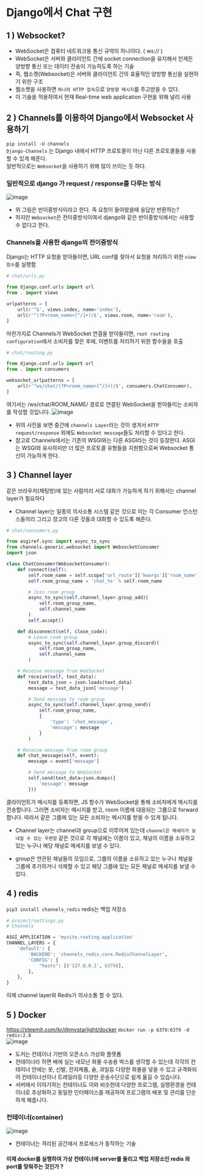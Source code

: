 # Django에서 Chat 구현

## 1 ) Websocket?
- WebSocket은 컴퓨터 네트워크용 통신 규약의 하나이다. ( ws:// )
- WebSocket은 서버와 클라이언트 간에 socket connection을 유지해서 언제든 양방향 통신 또는 데이터 전송이 가능하도록 하는 기술
- 즉, 웹소켓(Websocket)은 서버와 클라이언트 간의 효율적인 양방향 통신을 실현하기 위한 구조
- 웹소켓을 사용하면 `하나의 HTTP 접속`으로 `양방향 메시지`를 주고받을 수 있다.
- 이 기술을 적용하여서 현재 Real-time web application 구현을 위해 널리 사용

## 2 ) Channels를 이용하여 Django에서 Websocket 사용하기
`pip install -U channels` <br/>
`Django-Channels` 는 Django 내에서 HTTP 프로토콜이 아닌 다른 프로토콜들을 사용할 수 있게 해준다. <br/>
일반적으로는 `Websocket`을 사용하기 위해 많이 쓰이는 듯 하다.

### 일반적으로 django 가 request / response를 다루는 방식
![image](https://darkblank.github.io/assets/statics/monaegi/channel1.png)

- 위 그림은 반이중방식이라고 한다. 즉 요청이 들어왔을때 응답만 반환하는?
- 하지만 `Websocket`은 전이중방식이여서 django와 같은 반이중방식에서는 사용할 수 없다고 한다. 

### Channels을 사용한 django의 전이중방식
Django는 HTTP 요청을 받아들이면, URL conf를 찾아서 요청을 처리하기 위한 `view 함수`를 실행함 <br/>
```python
# chat/urls.py

from django.conf.urls import url
from . import views

urlpatterns = [
    url(r'^$', views.index, name='index'),
    url(r'^(?P<room_name>[^/]+)/$', views.room, name='room'),
]
```
마찬가지로 Channels가 WebSocket 연결을 받아들이면, `root routing configuration`에서 소비자를 찾은 후에, 이벤트를 처리하기 위한 함수들을 호출
```python
# chat/routing.py

from django.conf.urls import url
from . import consumers

websocket_urlpatterns = [
    url(r'^ws/chat/(?P<room_name>[^/]+)/$', consumers.ChatConsumer),
]
```

여기서는 /ws/chat/ROOM_NAME/ 경로로 연결된 WebSocket을 받아들이는 소비자를 작성할 것입니다. 
![image](https://darkblank.github.io/assets/statics/monaegi/channel2.png)

- 위의 사진을 보면 중간에 `channels Layer`라는 것이 생겨서 `HTTP request/response` 외에도 `Websocket message`들도 처리할 수 있다고 한다.
- 참고로 Channels에서는 기존의 WSGI와는 다른 ASGI라는 것이 등장한다. ASGI는 WSGI와 유사하지만 더 많은 프로토콜 유형들을 지원함으로써 Websocket 통신이 가능하게 한다.

## 3 ) Channel layer
같은 브라우저(채팅방)에 있는 사람끼리 서로 대화가 가능하게 하기 위해서는 channel layer가 필요하다<br/>

- Channel layer는 일종의 의사소통 시스템 같은 것으로 이는 각 Consumer 인스턴스들끼리 그리고 장고의 다른 것들과 대화할 수 있도록 해준다.

```python
# chat/consumers.py

from asgiref.sync import async_to_sync
from channels.generic.websocket import WebsocketConsumer
import json

class ChatConsumer(WebsocketConsumer):
    def connect(self):
        self.room_name = self.scope['url_route']['kwargs']['room_name']
        self.room_group_name = 'chat_%s' % self.room_name

        # Join room group
        async_to_sync(self.channel_layer.group_add)(
            self.room_group_name,
            self.channel_name
        )
        self.accept()

    def disconnect(self, close_code):
        # Leave room group
        async_to_sync(self.channel_layer.group_discard)(
            self.room_group_name,
            self.channel_name
        )

    # Receive message from WebSocket
    def receive(self, text_data):
        text_data_json = json.loads(text_data)
        message = text_data_json['message']

        # Send message to room group
        async_to_sync(self.channel_layer.group_send)(
            self.room_group_name,
            {
                'type': 'chat_message',
                'message': message
            }
        )

    # Receive message from room group
    def chat_message(self, event):
        message = event['message']

        # Send message to WebSocket
        self.send(text_data=json.dumps({
            'message': message
        }))
```
클라이언트가 메시지를 등록하면, JS 함수가 WebSocket을 통해 소비자에게 메시지를 전송합니다.
그러면 소비자는 메시지를 받고, room 이름에 대응되는 그룹으로 forward 합니다.
따라서 같은 그룹에 있는 모든 소비자는 메시지를 받을 수 있게 됩니다.


- Channel layer는 channel과 group으로 이루어져 있는데 `channel은 메세지가 보내질 수 있는 우편함` 같은 것으로 각 채널에는 이름이 있고, 채널의 이름을 소유하고 있는 누구나 해당 채널로 메세지를 보낼 수 있다.

- group은 연관된 채널들의 모임으로, 그룹의 이름을 소유하고 있는 누구나 채널을 그룹에 추가하거나 삭제할 수 있고 해당 그룹에 있는 모든 채널로 메세지를 보낼 수 있다. 

## 4 ) redis
`pip3 install channels_redis`
redis는 백업 저장소
```python
# project/settings.py
# Channels

ASGI_APPLICATION = 'mysite.routing.application'
CHANNEL_LAYERS = {
    'default': {
        'BACKEND': 'channels_redis.core.RedisChannelLayer',
        'CONFIG': {
            "hosts": [('127.0.0.1', 6379)],
        },
    },
}
```
이제 channel layer와 Redis가 의사소통 할 수 있다.

## 5 ) Docker
https://steemit.com/kr/@mystarlight/docker
`docker run -p 6379:6379 -d redis:2.8` <br/>
![image](https://subicura.com/assets/article_images/2017-01-19-docker-guide-for-beginners-1/docker-works.png)
- 도커는 컨테이너 기반의 오픈소스 가상화 플랫폼
- 컨테이너라 하면 배에 실는 네모난 화물 수송용 박스를 생각할 수 있는데 각각의 컨테이너 안에는 옷, 신발, 전자제품, 술, 과일등 다양한 화물을 넣을 수 있고 규격화되어 컨테이너선이나 트레일러등 다양한 운송수단으로 쉽게 옮길 수 있습니다.
- 서버에서 이야기하는 컨테이너도 이와 비슷한데 다양한 프로그램, 실행환경을 컨테이너로 추상화하고 동일한 인터페이스를 제공하여 프로그램의 배포 및 관리를 단순하게 해줍니다.

### 컨테이너(container)
![image](https://subicura.com/assets/article_images/2017-01-19-docker-guide-for-beginners-1/docker-container.png)
- 컨테이너는 격리된 공간에서 프로세스가 동작하는 기술

#### 이제 docker를 실행하여 가상 컨테이너에 server를 돌리고 백업 저장소인 redis 와 port를 맞춰주는 것인가 ?

